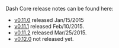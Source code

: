 Dash Core release notes can be found here:
- [v0.11.0](release-notes/release-notes-0.11.0.md) released Jan/15/2015
- [v0.11.1](release-notes/release-notes-0.11.1.md) released Feb/10/2015.
- [v0.11.2](release-notes/release-notes-0.11.2.md) released Mar/25/2015.
- [v0.12.0](release-notes/release-notes-0.12.0.md) not released yet.
